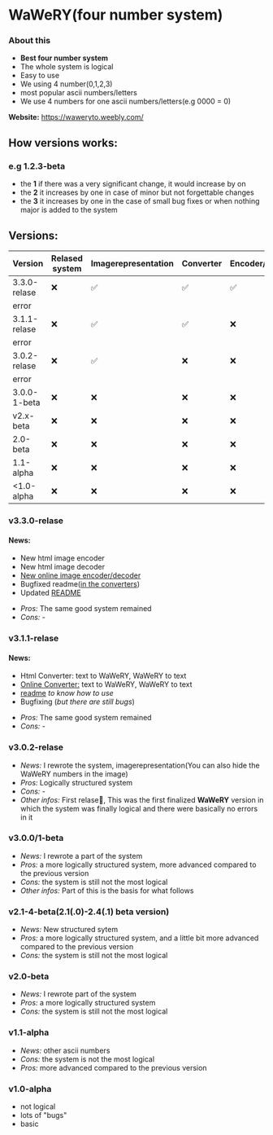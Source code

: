 # WaWeRY(four number system)
 ### About this
* **Best four number system**
* The whole system is logical
* Easy to use
* We using 4 number(0,1,2,3)
* most popular ascii numbers/letters
* We use 4 numbers for one ascii numbers/letters(e.g 0000 = 0)

**Website:** https://waweryto.weebly.com/

## How versions works:
### e.g 1.2.3-beta 
* the **1** if there was a very significant change, it would increase by on
* the **2** it increases by one in case of minor but not forgettable changes
* the **3** it increases by one in the case of small bug fixes or when nothing major is added to the system

## Versions:
|   Version   |   Relased system   | Imagerepresentation |      Converter     | Encoder/Decoder    |
| ----------- | ------------------ | ------------------- | ------------------ | ------------------ |
| 3.3.0-relase| :x:                |  :white_check_mark: | :white_check_mark: | :white_check_mark: |
| error       |                    |                     |                    |                    |
| 3.1.1-relase| :x:                |  :white_check_mark: | :white_check_mark: |        :x:         |
| error       |                    |                     |                    |                    |
| 3.0.2-relase| :x:                |  :white_check_mark: |         :x:        |        :x:         |
| error       |                    |                     |                    |                    |
| 3.0.0-1-beta| :x:                |        :x:          |         :x:        |        :x:         |
| v2.x-beta   |        :x:         |        :x:          |         :x:        |        :x:         |
| 2.0-beta    |        :x:         |        :x:          |         :x:        |        :x:         |
| 1.1-alpha   |        :x:         |        :x:          |         :x:        |        :x:         |
| <1.0-alpha  |        :x:         |        :x:          |         :x:        |        :x:         |
### v3.3.0-relase
#### News:
- New html image encoder
- New html image decoder
- [New online image encoder/decoder](https://waweryto.weebly.com/)
- Bugfixed readme([in the converters](https://github.com/WaWeNoel/WaWeRY-four-number-system/tree/main/converter))
- Updated [README](https://github.com/WaWeNoel/WaWeRY-four-number-system/blob/main/README.md)
* *Pros:* The same good system remained
* *Cons:* -
### v3.1.1-relase
#### News:
- Html Converter: text to WaWeRY, WaWeRY to text
- [Online Converter:](https://waweryto.weebly.com/) text to WaWeRY, WaWeRY to text
- [readme](https://github.com/WaWeNoel/WaWeRY-four-number-system/blob/main/converter/readme.md) _to know how to use_
- Bugfixing (_but there are still bugs_)
* *Pros:* The same good system remained
* *Cons:* -
### v3.0.2-relase
* *News:* I rewrote the system, imagerepresentation(You can also hide the WaWeRY numbers in the image)
* *Pros:* Logically structured system
* *Cons:* -
* *Other infos:* First relase🥳, This was the first finalized **WaWeRY** version in which the system was finally logical and there were basically no errors in it
### v3.0.0/1-beta
* *News:* I rewrote a part of the system
* *Pros:* a more logically structured system, more advanced compared to the previous version
* *Cons:* the system is still not the most logical
* *Other infos:* Part of this is the basis for what follows
### v2.1-4-beta(2.1(.0)-2.4(.1) beta version)
* *News:* New structured sytem
* *Pros:* a more logically structured system, and a little bit more advanced compared to the previous version
* *Cons:* the system is still not the most logical
### v2.0-beta
* *News:* I rewrote part of the system
* *Pros:* a more logically structured system
* *Cons:* the system is still not the most logical
### v1.1-alpha
* *News:* other ascii numbers
* *Cons:* the system is not the most logical
* *Pros:* more advanced compared to the previous version
### v1.0-alpha
* not logical
* lots of "bugs"
* basic
